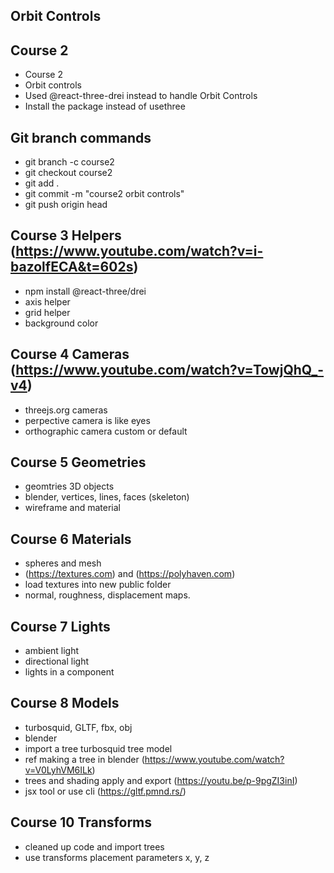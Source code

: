 ## Orbit Controls
## Course 2

- Course 2
- Orbit controls
- Used @react-three-drei instead to handle Orbit Controls
- Install the package instead of usethree

## Git branch commands
- git branch -c course2 
- git checkout course2
- git add .
- git commit -m "course2 orbit controls"
- git push origin head

## Course 3 Helpers (https://www.youtube.com/watch?v=i-bazolfECA&t=602s) 
- npm install @react-three/drei
- axis helper
- grid helper
- background color

## Course 4 Cameras (https://www.youtube.com/watch?v=TowjQhQ_-v4)
- threejs.org cameras
- perpective camera is like eyes
- orthographic camera custom or default

## Course 5 Geometries
- geomtries 3D objects
- blender, vertices, lines, faces (skeleton)
- wireframe and material

## Course 6 Materials
- spheres and mesh
- (https://textures.com) and (https://polyhaven.com)
- load textures into new public folder
- normal, roughness, displacement maps.

## Course 7 Lights
- ambient light
- directional light
- lights in a component

## Course 8 Models
- turbosquid, GLTF, fbx, obj
- blender
- import a tree turbosquid tree model
- ref making a tree in blender (https://www.youtube.com/watch?v=V0LyhVM6ILk)
- trees and shading apply and export (https://youtu.be/p-9pgZI3inI)
- jsx tool or use cli (https://gltf.pmnd.rs/) 

## Course 10 Transforms
- cleaned up code and import trees
- use transforms placement parameters x, y, z



